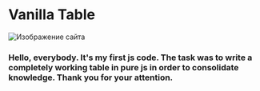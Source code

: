 # Vanilla Table

![Изображение сайта](https://i.ibb.co/82xptXy/image.png)

### Hello, everybody. It's my first js code. The task was to write a completely working table in pure js in order to consolidate knowledge. Thank you for your attention.